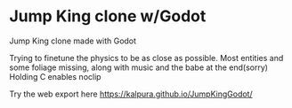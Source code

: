 # Jump King clone w/Godot
Jump King clone made with Godot

Trying to finetune the physics to be as close as possible.
Most entities and some foliage missing, along with music and the babe at the end(sorry)
Holding C enables noclip

Try the web export here https://kalpura.github.io/JumpKingGodot/
